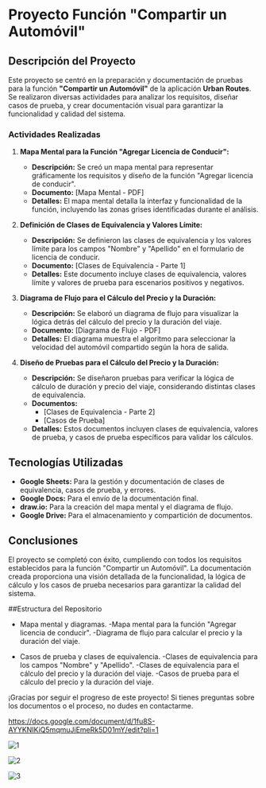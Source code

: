 # Proyecto Función "Compartir un Automóvil"

## Descripción del Proyecto

Este proyecto se centró en la preparación y documentación de pruebas para la función **"Compartir un Automóvil"** de la aplicación **Urban Routes**. Se realizaron diversas actividades para analizar los requisitos, diseñar casos de prueba, y crear documentación visual para garantizar la funcionalidad y calidad del sistema.

### Actividades Realizadas

1. **Mapa Mental para la Función "Agregar Licencia de Conducir":**
   - **Descripción:** Se creó un mapa mental para representar gráficamente los requisitos y diseño de la función "Agregar licencia de conducir".
   - **Documento:** [Mapa Mental - PDF] 
   - **Detalles:** El mapa mental detalla la interfaz y funcionalidad de la función, incluyendo las zonas grises identificadas durante el análisis.

2. **Definición de Clases de Equivalencia y Valores Límite:**
   - **Descripción:** Se definieron las clases de equivalencia y los valores límite para los campos "Nombre" y "Apellido" en el formulario de licencia de conducir.
   - **Documento:** [Clases de Equivalencia - Parte 1]
   - **Detalles:** Este documento incluye clases de equivalencia, valores límite y valores de prueba para escenarios positivos y negativos.

3. **Diagrama de Flujo para el Cálculo del Precio y la Duración:**
   - **Descripción:** Se elaboró un diagrama de flujo para visualizar la lógica detrás del cálculo del precio y la duración del viaje.
   - **Documento:** [Diagrama de Flujo - PDF]
   - **Detalles:** El diagrama muestra el algoritmo para seleccionar la velocidad del automóvil compartido según la hora de salida.

4. **Diseño de Pruebas para el Cálculo del Precio y la Duración:**
   - **Descripción:** Se diseñaron pruebas para verificar la lógica de cálculo de duración y precio del viaje, considerando distintas clases de equivalencia.
   - **Documentos:** 
     - [Clases de Equivalencia - Parte 2]
     - [Casos de Prueba]
   - **Detalles:** Estos documentos incluyen clases de equivalencia, valores de prueba, y casos de prueba específicos para validar los cálculos.

## Tecnologías Utilizadas

- **Google Sheets:** Para la gestión y documentación de clases de equivalencia, casos de prueba, y errores.
- **Google Docs:** Para el envío de la documentación final.
- **draw.io:** Para la creación del mapa mental y el diagrama de flujo.
- **Google Drive:** Para el almacenamiento y compartición de documentos.

## Conclusiones

El proyecto se completó con éxito, cumpliendo con todos los requisitos establecidos para la función "Compartir un Automóvil". La documentación creada proporciona una visión detallada de la funcionalidad, la lógica de cálculo y los casos de prueba necesarios para garantizar la calidad del sistema.

##Estructura del Repositorio

  - Mapa mental y diagramas.
        -Mapa mental para la función "Agregar licencia de conducir".
        -Diagrama de flujo para calcular el precio y la duración del viaje.

  - Casos de prueba y clases de equivalencia.
        -Clases de equivalencia para los campos "Nombre" y "Apellido".
        -Clases de equivalencia para el cálculo del precio y la duración del viaje.
        -Casos de prueba para el cálculo del precio y la duración del viaje.

¡Gracias por seguir el progreso de este proyecto! Si tienes preguntas sobre los documentos o el proceso, no dudes en contactarme.

https://docs.google.com/document/d/1fu8S-AYYKNIKiQ5mqmuJiEmeRk5D01mY/edit?pli=1

![1](https://github.com/user-attachments/assets/11ed649b-d507-49d0-980e-9f2499f1a803)

![2](https://github.com/user-attachments/assets/777261d7-5d2d-4cfb-a500-52b6667aed9d)

![3](https://github.com/user-attachments/assets/83236263-b407-46f7-8563-188c121643a7)

